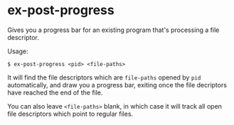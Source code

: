 # ex-post-progress

Gives you a progress bar for an existing program that's processing a file descriptor.

Usage:
```
$ ex-post-progress <pid> <file-paths>
```


It will find the file descriptors which are `file-paths` opened by `pid` automatically, and draw you a progress bar, exiting once the file decriptors have reached the end of the file.

You can also leave `<file-paths>` blank, in which case it will track all open file descriptors which point to regular files.
